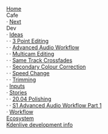 [Home](home)  
Cafe  
· [Next](cafe/next)  
Dev  
· [Ideas](dev/Ideas)  
· · [3 Point Editing](dev/ideas/3-Point-Editing)  
· · [Advanced Audio Workflow](dev/ideas/Advanced-Audio-Workflow)  
· · [Multicam Editing](dev/ideas/Multicam-Editing)  
· · [Same Track Crossfades](dev/ideas/Same-Track-Crossfades)  
· · [Secondary Colour Correction](dev/ideas/Secondary-Colour-Correction)  
· · [Speed Change](dev/ideas/Speed-Change)  
· · [Trimming](dev/ideas/Trimming)  
· [Inputs](dev/Inputs)  
· [Stories](dev/Stories)  
· · [20.04 Polishing](dev/stories/20.04-Polishing)  
· · [S1 Advanced Audio Workflow Part 1](dev/stories/S1-Advanced-Audio-Workflow-Part-1)  
· [Workflow](dev/Workflow)  
[Ecosystem](Ecosystem)  
[Kdenlive development info](Kdenlive-development-info)  